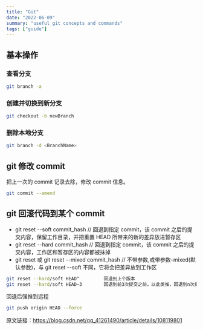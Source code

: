 ```yaml
---
title: "Git"
date: "2022-06-09"
summary: "useful git concepts and commands"
tags: ["guide"]
---
```


## 基本操作

### 查看分支

```bash
git branch -a
```

### 创建并切换到新分支

```bash
git checkout -b newBranch
```

### 删除本地分支

```bash
git branch -d <BranchName>
```

## git 修改 commit

把上一次的 commit 记录去除，修改 commit 信息。

```bash
git commit --amend
```

## git 回滚代码到某个 commit

- git reset --soft commit_hash // 回退到指定 commit，该 commit 之后的提交内容，保留工作目录，并把重置 HEAD 所带来的新的差异放进暂存区
- git reset --hard commit_hash // 回退到指定 commit，该 commit 之后的提交内容，工作区和暂存区的内容都被抹掉
- git reset 或 git reset --mixed commit_hash // 不带参数,或带参数–mixed(默认参数)，与 git reset --soft 不同，它将会把差异放到工作区

```bash
git reset --hard/soft HEAD^         回退到上个版本
git reset --hard/soft HEAD~3        回退到前3次提交之前，以此类推，回退到n次提交之前
```

回退后强推到远程

```bash
git push origin HEAD --force
```

原文链接：https://blog.csdn.net/qq_41261490/article/details/108119801

